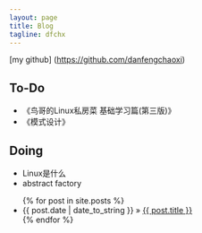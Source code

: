 ```yaml
---
layout: page
title: Blog
tagline: dfchx
---
```


[my github] (https://github.com/danfengchaoxi)

## To-Do

<ul>
    <li>《鸟哥的Linux私房菜 基础学习篇(第三版)》</li>
    <li>《模式设计》</li>
</ul>

## Doing

<ul>
    <li>Linux是什么</li>
    <li>abstract factory</li>
</ul>
<ul class="posts">
  {% for post in site.posts %}
    <li><span>{{ post.date | date_to_string }}</span> &raquo; <a href="{{ BASE_PATH }}{{ post.url }}">{{ post.title }}</a></li>
  {% endfor %}
</ul>
